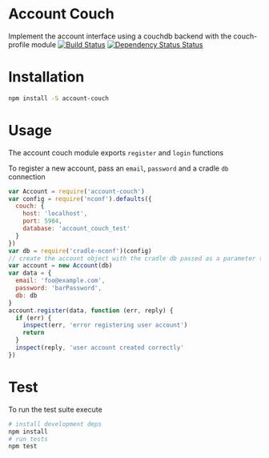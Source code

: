 # Account Couch
Implement the account interface using a couchdb backend with the couch-profile module
[![Build Status](https://travis-ci.org/nisaacson/account-couch.png?branch=master)](https://travis-ci.org/nisaacson/account-couch)
[![Dependency Status Status](https://david-dm.org/nisaacson/account-couch.png)](https://david-dm.org/nisaacson/account-couch)

# Installation

```bash
npm install -S account-couch
```

# Usage
The account couch module exports `register` and `login` functions

To register a new account, pass an `email`, `password` and a cradle `db` connection
```javascript
var Account = require('account-couch')
var config = require('nconf').defaults({
  couch: {
    host: 'localhost',
    port: 5984,
    database: 'account_couch_test'
  }    
})
var db = require('cradle-nconf')(config)
// create the account object with the cradle db passed as a parameter to the constructor
var account = new Account(db)
var data = {
  email: 'foo@example.com',
  password: 'barPassword',
  db: db
}
account.register(data, function (err, reply) {
  if (err) {
    inspect(err, 'error registering user account')
    return
  }
  inspect(reply, 'user account created correctly'
})
```

# Test
To run the test suite execute

```bash
# install development deps
npm install
# run tests
npm test
```

